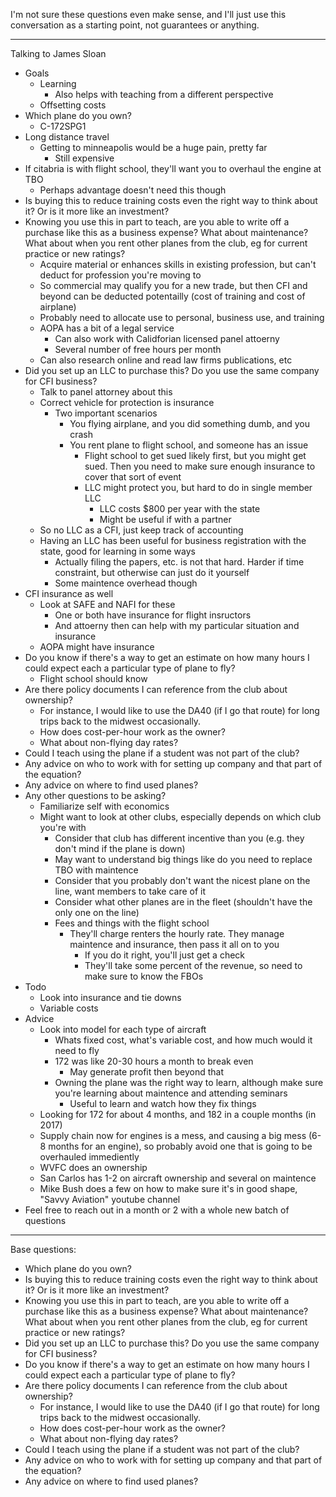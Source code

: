 I'm not sure these questions even make sense, and I'll just use this conversation as a starting point, not guarantees or anything.


----


Talking to James Sloan
- Goals
	- Learning
		- Also helps with teaching from a different perspective
	- Offsetting costs
- Which plane do you own?
	- C-172SPG1
- Long distance travel
	- Getting to minneapolis would be a huge pain, pretty far
		- Still expensive
- If citabria is with flight school, they'll want you to overhaul the engine at TBO
	- Perhaps advantage doesn't need this though
- Is buying this to reduce training costs even the right way to think about it? Or is it more like an investment?
- Knowing you use this in part to teach, are you able to write off a purchase like this as a business expense? What about maintenance? What about when you rent other planes from the club, eg for current practice or new ratings?
	- Acquire material or enhances skills in existing profession, but can't deduct for profession you're moving to
	- So commercial may qualify you for a new trade, but then CFI and beyond can be deducted potentailly (cost of training and cost of airplane)
	- Probably need to allocate use to personal, business use, and training
	- AOPA has a bit of a legal service
		- Can also work with Calidforian licensed panel attoerny
		- Several number of free hours per month
	- Can also research online and read law firms publications, etc
- Did you set up an LLC to purchase this? Do you use the same company for CFI business?
	- Talk to panel attorney about this
	- Correct vehicle for protection is insurance
		- Two important scenarios
			- You flying airplane, and you did something dumb, and you crash
			- You rent plane to flight school, and someone has an issue
				- Flight school to get sued likely first, but you might get sued. Then you need to make sure enough insurance to cover that sort of event
				- LLC might protect you, but hard to do in single member LLC
					- LLC costs $800 per year with the state
					- Might be useful if with a partner
	- So no LLC as a CFI, just keep track of accounting
	- Having an LLC has been useful for business registration with the state, good for learning in some ways
		- Actually filing the papers, etc. is not that hard. Harder if time constraint, but otherwise can just do it yourself
		- Some maintence overhead though
- CFI insurance as well
	- Look at SAFE and NAFI for these
		- One or both have insurance for flight insructors
		- And attoerny then can help with my particular situation and insurance
	- AOPA might have insurance
- Do you know if there's a way to get an estimate on how many hours I could expect each a particular type of plane to fly?
	- Flight school should know
- Are there policy documents I can reference from the club about ownership? 
	- For instance, I would like to use the DA40 (if I go that route) for long trips back to the midwest occasionally. 
	- How does cost-per-hour work as the owner?
	- What about non-flying day rates?
- Could I teach using the plane if a student was not part of the club?
- Any advice on who to work with for setting up company and that part of the equation?
- Any advice on where to find used planes?
- Any other questions to be asking?
	- Familiarize self with economics
	- Might want to look at other clubs, especially depends on which club you're with
		- Consider that club has different incentive than you (e.g. they don't mind if the plane is down)
		- May want to understand big things like do you need to replace TBO with maintence
		- Consider that you probably don't want the nicest plane on the line, want members to take care of it
		- Consider what other planes are in the fleet (shouldn't have the only one on the line)
		- Fees and things with the flight school
			- They'll charge renters the hourly rate. They manage maintence and insurance, then pass it all on to you
				- If you do it right, you'll just get a check
				- They'll take some percent of the revenue, so need to make sure to know the FBOs
- Todo
	- Look into insurance and tie downs
	- Variable costs
- Advice
	- Look into model for each type of aircraft
		- Whats fixed cost, what's variable cost, and how much would it need to fly
		- 172 was like 20-30 hours a month to break even
			- May generate profit then beyond that
		- Owning the plane was the right way to learn, although make sure you're learning about maintence and attending seminars
			- Useful to learn and watch how they fix things
	- Looking for 172 for about 4 months, and 182 in a couple months (in 2017)
	- Supply chain now for engines is a mess, and causing a big mess (6-8 months for an engine), so probably avoid one that is going to be overhauled immediently
	- WVFC does an ownership
	- San Carlos has 1-2 on aircraft ownership and several on maintence
	- Mike Bush does a few on how to make sure it's in good shape, "Savvy Aviation" youtube channel
- Feel free to reach out in a month or 2 with a whole new batch of questions




----

Base questions:
- Which plane do you own?
- Is buying this to reduce training costs even the right way to think about it? Or is it more like an investment? 
- Knowing you use this in part to teach, are you able to write off a purchase like this as a business expense? What about maintenance? What about when you rent other planes from the club, eg for current practice or new ratings?
- Did you set up an LLC to purchase this? Do you use the same company for CFI business?
- Do you know if there's a way to get an estimate on how many hours I could expect each a particular type of plane to fly?
- Are there policy documents I can reference from the club about ownership? 
	- For instance, I would like to use the DA40 (if I go that route) for long trips back to the midwest occasionally. 
	- How does cost-per-hour work as the owner?
	- What about non-flying day rates?
- Could I teach using the plane if a student was not part of the club?
- Any advice on who to work with for setting up company and that part of the equation?
- Any advice on where to find used planes?